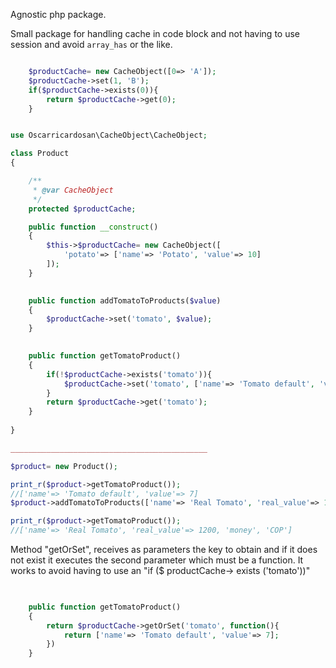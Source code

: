 Agnostic php package.

Small package for handling cache in code block and not having to use session and avoid `array_has` or the like.

```php

	$productCache= new CacheObject([0=> 'A']);
	$productCache->set(1, 'B');
	if($productCache->exists(0)){
		return $productCache->get(0);
	}
```

```php

use Oscarricardosan\CacheObject\CacheObject;

class Product
{ 

    /**
     * @var CacheObject
     */
    protected $productCache;

    public function __construct()
    {
        $this->$productCache= new CacheObject([
            'potato'=> ['name'=> 'Potato', 'value'=> 10]
        ]);
    }
    

    public function addTomatoToProducts($value)
    {
        $productCache->set('tomato', $value);
    }
    

    public function getTomatoProduct()
    {
        if(!$productCache->exists('tomato')){
            $productCache->set('tomato', ['name'=> 'Tomato default', 'value'=> 7]);
        }
        return $productCache->get('tomato');
    }
	
}

____________________________________________

$product= new Product();

print_r($product->getTomatoProduct());
//['name'=> 'Tomato default', 'value'=> 7]
$product->addTomatoToProducts(['name'=> 'Real Tomato', 'real_value'=> 1200, 'money', 'COP'])

print_r($product->getTomatoProduct());
//['name'=> 'Real Tomato', 'real_value'=> 1200, 'money', 'COP']

```

Method "getOrSet", receives as parameters the key to obtain and if it does not exist it executes the second parameter which must be a function. It works to avoid having to use an "if ($ productCache-> exists ('tomato'))"



```php
    

    public function getTomatoProduct()
    {
        return $productCache->getOrSet('tomato', function(){
    	    return ['name'=> 'Tomato default', 'value'=> 7];
    	})
    }
	
```
